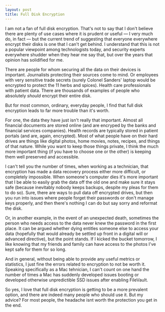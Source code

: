 ```yaml
---
layout: post
title: Full Disk Encryption
---
```


I am not a fan of full disk encryption. That's not to say that I don't believe there are plenty of use cases where it is prudent or useful — I very much do, in fact — but the current trend of suggesting that everyone everywhere encrypt their disks is one that I can't get behind. I understand that this is not a popular viewpoint among technologists today, and security experts everywhere shudder when they hear me say that, but over the years that opinion has solidified for me.

There are people for whom securing all the data on their devices is important. Journalists protecting their sources come to mind. Or employees with very sensitive trade secrets (surely Colonel Sanders' laptop would be encrypted to protect the 11 herbs and spices). Health care professionals with patient data. There are thousands of examples of people who absolutely _should_ encrypt their entire disk.

But for most common, ordinary, everyday people, I find that full disk encryption leads to far more trouble than it's worth. 

For one, the data they have just isn't really that important. Almost all financial documents are stored online (and are encryped by the banks and financial services companies). Health records are typically stored in patient portals (and are, again, encrypted). Most of what people have on their hard drives are things like digital photos, home movies, notes, recipes, and things of that nature. While you want to keep those things private, I think the much more important thing (if you have to choose one or the other) is keeping them well preserved and accessible.

I can't tell you the number of times, when working as a technician, that encryption has made a data recovery process either more difficult, or completely impossible. When someone's computer dies it's more important that I be able to easily grab the data off the old one and make sure it stays safe (because inevitably nobody keeps backups, despite my pleas for them to do so). Sure, there are ways to pull data off encrypted drives, but then you run into issues where people forget their passwords or don't manage keys properly, and then there's nothing I can do but say sorry and reformat the disk. 

Or, in another example, in the event of an unexpected death, sometimes the person who needs access to the data never knew the password in the first place. It can be argued whether dying entitles someone else to access your data (hopefully that would already be settled up front in a digital will or advanced directive), but the point stands. If I kicked the bucket tomorrow, I like knowing that my friends and family can have access to the photos I've kept safe for them for so long.

And in general, without being able to provide any useful metrics or statistics, I just fine the errors related to encryption to not be worth it. Speaking specifically as a Mac tehnician, I can't count on one hand the number of times a Mac has suddenly developed issues booting or developed otherwise unpredictible SSD issues after enabling FileVault.

So yes, I love that full disk encryption is getting to be a more prevalent option, and there are indeed many people who should use it. But my advice? For most people, the headache isnt worth the protection you get in the end.
